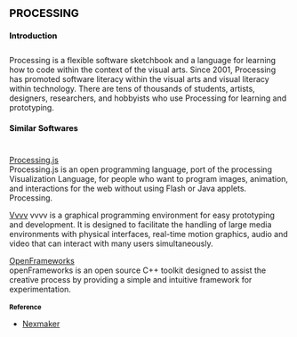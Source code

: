 <!-- Processing/processing.md -->
<h1 style="font-size:2vw"><span style="color:black">PROCESSING</span></h1>
<h1 style="font-size:1.5vw"><span style="color:black">Introduction</span></h1>
<br>Processing is a flexible software sketchbook and a language for learning how to code within the context of the visual arts. Since 2001, Processing has promoted software literacy within the visual arts and visual literacy within technology. There are tens of thousands of students, artists, designers, researchers, and hobbyists who use Processing for learning and prototyping.
<h1 style="font-size:1.5vw"><span style="color:black">Similar Softwares</span></h1>
<br>

[Processing.js]()
<br>Processing.js is an open programming language, port of the processing Visualization Language, for people who want to program images, animation, and interactions for the web without using Flash or Java applets. Processing.
<br>

[Vvvv]()
vvvv is a graphical programming environment for easy prototyping and development. It is designed to facilitate the handling of large media environments with physical interfaces, real-time motion graphics, audio and video that can interact with many users simultaneously.
<br>

[OpenFrameworks]()
<br>openFrameworks is an open source C++ toolkit designed to assist the creative process by providing a simple and intuitive framework for experimentation.





<h1 style="font-size:1.2vw"><span style="color:black">Reference</span></h1>

- [Nexmaker](https://www.nexmaker.com/doc/10Interface-application-programming/processing.html)